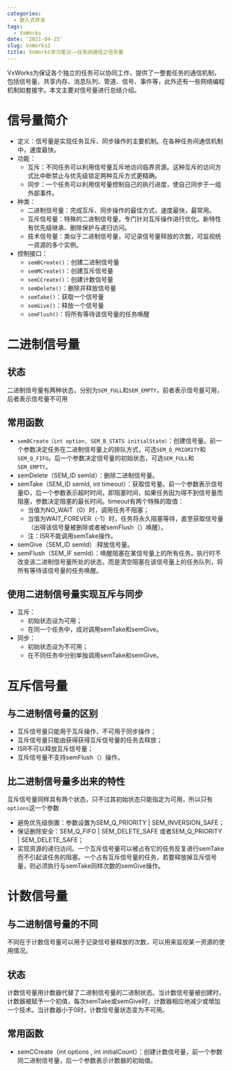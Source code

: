 ```yaml
---
categories:
  - 嵌入式开发
tags:
  - VxWorks
date: ‘2021-04-25'
slug: VxWorks2
title: VxWorks学习笔记——任务间通信之信号量
---
```


VxWorks为保证各个独立的任务可以协同工作，提供了一整套任务的通信机制，包括信号量、共享内存、消息队列、管道、信号、事件等，此外还有一些网络编程机制如套接字。本文主要对信号量进行总结介绍。

<!-- more -->

# 信号量简介

* 定义：信号量是实现任务互斥、同步操作的主要机制。在各种任务间通信机制中，速度最快。
* 功能：
  * 互斥：不同任务可以利用信号量互斥地访问临界资源。这种互斥的访问方式比中断禁止与优先级锁定两种互斥方式更精确。
  * 同步：一个任务可以利用信号量控制自己的执行进度，使自己同步于一组外部事件。
* 种类：
  * 二进制信号量：完成互斥、同步操作的最佳方式，速度最快，最常用。
  * 互斥信号量：特殊的二进制信号量，专门针对互斥操作进行优化。新特性有优先级继承、删除保护与递归访问。
  * 技术信号量：类似于二进制信号量，可记录信号量释放的次数，可监视统一资源的多个实例。
* 控制接口：
  * `semBCreate()`：创建二进制信号量
  * `semMCreate()`：创建互斥信号量
  * `semCCreate()`：创建计数信号量
  * `semDelete()`：删除并释放信号量
  * `semTake()`：获取一个信号量
  * `semGive()`：释放一个信号量
  * `semFlush()`：将所有等待该信号量的任务唤醒

# 二进制信号量

## 状态

二进制信号量有两种状态，分别为`SEM_FULL`和`SEM_EMPTY`，前者表示信号量可用，后者表示信号量不可用

## 常用函数

* `semBCreate（int option, SEM_B_STATS initialState）`：创建信号量。前一个参数决定任务在二进制信号量上的排队方式，可选`SEM_Q_PRIORITY`和`SEM_Q_FIFO`。后一个参数决定信号量的初始状态，可选`SEM_FULL`和`SEM_EMPTY`。
* semDelete（SEM_ID semId）：删除二进制信号量。
* semTake（SEM_ID semId, int timeout）：获取信号量。前一个参数表示信号量ID，后一个参数表示超时时间，即阻塞时间，如果任务因为得不到信号量而阻塞，参数决定阻塞的最长时间。timeout有两个特殊的取值：
  * 当值为NO_WAIT（0）时，调用任务不阻塞；
  * 当值为WAIT_FOREVER（-1）时，任务将永久阻塞等待，直至获取信号量（出得该信号量被删除或者被semFlush（）唤醒）。
  * 注：ISR不能调用semTake操作。
* semGive（SEM_ID semId）:释放信号量。
* semFlush（SEM_IF semId）：唤醒阻塞在某信号量上的所有任务。执行时不改变该二进制信号量所处的状态，而是清空阻塞在该信号量上的任务队列，将所有等待该信号量的任务唤醒。

## 使用二进制信号量实现互斥与同步

* 互斥：
  * 初始状态设为可用；
  * 在同一个任务中，成对调用semTake和semGive。
* 同步：
  * 初始状态设为不可用；
  * 在不同任务中分别单独调用semTake和semGive。

# 互斥信号量

## 与二进制信号量的区别

* 互斥信号量只能用于互斥操作，不可用于同步操作；
* 互斥信号量只能由获得获得互斥信号量的任务去释放；
* ISR不可以释放互斥信号量；
* 互斥信号量不支持semFlush（）操作。

## 比二进制信号量多出来的特性

互斥信号量同样具有两个状态，只不过其初始状态只能指定为可用，所以只有`options`这一个参数

* 避免优先级倒置：参数设置为SEM_Q_PRIORITY | SEM_INVERSION_SAFE；
* 保证删除安全：SEM_Q_FIFO | SEM_DELETE_SAFE 或者SEM_Q_PRIORITY | SEM_DELETE_SAFE；
* 实现资源的递归访问。一个互斥信号量可以被占有它的任务反复进行semTake而不引起该任务的阻塞。一个占有互斥信号量的任务，若要释放掉互斥信号量，则必须执行与semTake同样次数的semGive操作。

# 计数信号量

## 与二进制信号量的不同

不同在于计数信号量可以用于记录信号量释放的次数，可以用来监视某一资源的使用情况。

## 状态

计数信号量用计数器代替了二进制信号量的二进制状态。当计数信号量被创建时，计数器被赋予一个初值，每次semTake或semGive时，计数器相应地减少或增加一个技术。当计数器小于0时，计数信号量状态变为不可用。

## 常用函数

* semCCreate（int options , int initialCount）：创建计数信号量，前一个参数同二进制信号量，后一个参数表示计数器的初始值。
